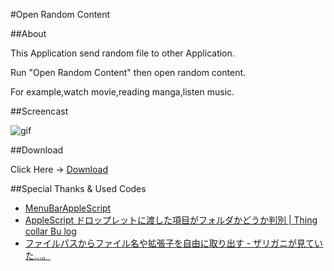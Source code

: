 #Open Random Content

##About

This Application send random file to other Application.

Run "Open Random Content" then open random content.

For example,watch movie,reading manga,listen music.

##Screencast

![gif](screencast.gif)

##Download

Click Here → [Download](https://github.com/veadar/Open-Random-Content/releases)

##Special Thanks & Used Codes

- <a href="http://memogakisouko.appspot.com/MenuBarAppleScript.html">MenuBarAppleScript</a>
- [AppleScript ドロップレットに渡した項目がフォルダかどうか判別 | Thing collar Bu log](http://kotoerisan.blog16.fc2.com/blog-entry-215.html)
- [ファイルパスからファイル名や拡張子を自由に取り出す - ザリガニが見ていた...。](http://d.hatena.ne.jp/zariganitosh/20100921/get_file_name_ext_dir#c)